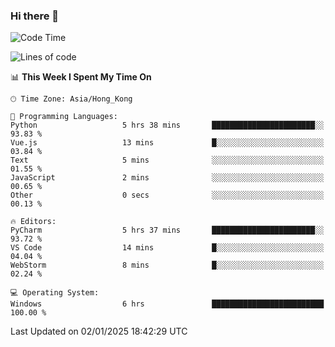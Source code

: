 ### Hi there 👋

<!--
**RoiexLee/RoiexLee** is a ✨ _special_ ✨ repository because its `README.md` (this file) appears on your GitHub profile.

Here are some ideas to get you started:

- 🔭 I’m currently working on ...
- 🌱 I’m currently learning ...
- 👯 I’m looking to collaborate on ...
- 🤔 I’m looking for help with ...
- 💬 Ask me about ...
- 📫 How to reach me: ...
- 😄 Pronouns: ...
- ⚡ Fun fact: ...
-->

<!--START_SECTION:waka-->
![Code Time](http://img.shields.io/badge/Code%20Time-1%2C057%20hrs%2047%20mins-blue)

![Lines of code](https://img.shields.io/badge/From%20Hello%20World%20I%27ve%20Written-38.4%20thousand%20lines%20of%20code-blue)

📊 **This Week I Spent My Time On** 

```text
🕑︎ Time Zone: Asia/Hong_Kong

💬 Programming Languages: 
Python                   5 hrs 38 mins       ███████████████████████░░   93.83 % 
Vue.js                   13 mins             █░░░░░░░░░░░░░░░░░░░░░░░░   03.84 % 
Text                     5 mins              ░░░░░░░░░░░░░░░░░░░░░░░░░   01.55 % 
JavaScript               2 mins              ░░░░░░░░░░░░░░░░░░░░░░░░░   00.65 % 
Other                    0 secs              ░░░░░░░░░░░░░░░░░░░░░░░░░   00.13 % 

🔥 Editors: 
PyCharm                  5 hrs 37 mins       ███████████████████████░░   93.72 % 
VS Code                  14 mins             █░░░░░░░░░░░░░░░░░░░░░░░░   04.04 % 
WebStorm                 8 mins              █░░░░░░░░░░░░░░░░░░░░░░░░   02.24 % 

💻 Operating System: 
Windows                  6 hrs               █████████████████████████   100.00 % 
```


 Last Updated on 02/01/2025 18:42:29 UTC
<!--END_SECTION:waka-->
